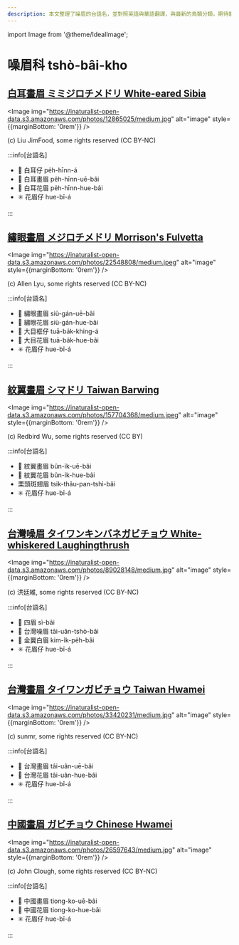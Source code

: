 ```yaml
---
description: 本文整理了噪眉的台語名，並對照英語與華語翻譯，與最新的鳥類分類，期待能夠供未來的台語鳥類圖鑑當作參考
---
```


import Image from '@theme/IdealImage';

# 噪眉科 tshò-bâi-kho

## [白耳畫眉 ミミジロチメドリ White-eared Sibia](https://ebird.org/species/whesib1)

<Image img="https://inaturalist-open-data.s3.amazonaws.com/photos/12865025/medium.jpg" alt="image" style={{marginBottom: '0rem'}} />

<p className="image-caption">
(c) Liu JimFood, some rights reserved (CC BY-NC)
</p>

:::info[台語名]

- 🎯 白耳仔 pe̍h-hīnn-á
- 🎯 白耳畫眉 pe̍h-hīnn-uē-bâi
- 🎯 白耳花眉 pe̍h-hīnn-hue-bâi
- ✳️ 花眉仔 hue-bî-á

:::

## [繡眼畫眉 メジロチメドリ Morrison's Fulvetta](https://ebird.org/species/gycful1)

<Image img="https://inaturalist-open-data.s3.amazonaws.com/photos/22548808/medium.jpeg" alt="image" style={{marginBottom: '0rem'}} />

<p className="image-caption">
(c) Allen Lyu, some rights reserved (CC BY-NC)
</p>

:::info[台語名]

- 🎯 繡眼畫眉 siù-gán-uē-bâi
- 🎯 繡眼花眉 siù-gán-hue-bâi
- 🎯 大目框仔 tuā-ba̍k-khing-á
- 🎯 大目花眉 tuā-ba̍k-hue-bâi
- ✳️ 花眉仔 hue-bî-á

:::

## [紋翼畫眉 シマドリ Taiwan Barwing](https://ebird.org/species/taibar1)

<Image img="https://inaturalist-open-data.s3.amazonaws.com/photos/157704368/medium.jpeg" alt="image" style={{marginBottom: '0rem'}} />

<p className="image-caption">
(c) Redbird Wu, some rights reserved (CC BY)
</p>

:::info[台語名]

- 🎯 紋翼畫眉 bûn-i̍k-uē-bâi
- 🎯 紋翼花眉 bûn-i̍k-hue-bâi
- 栗頭斑翅眉 tsik-thâu-pan-tshì-bâi
- ✳️ 花眉仔 hue-bî-á

:::

## [台灣噪眉 タイワンキンバネガビチョウ White-whiskered Laughingthrush](https://ebird.org/species/whwlau1)

<Image img="https://inaturalist-open-data.s3.amazonaws.com/photos/89028148/medium.jpg" alt="image" style={{marginBottom: '0rem'}} />

<p className="image-caption">
(c) 洪廷維, some rights reserved (CC BY-NC)
</p>

:::info[台語名]

- 🎯 四眉 sì-bâi
- 🎯 台灣噪眉 tâi-uân-tshò-bâi
- 🎯 金翼白眉 kim-i̍k-pe̍h-bâi
- ✳️ 花眉仔 hue-bî-á

:::

## [台灣畫眉 タイワンガビチョウ Taiwan Hwamei](https://ebird.org/species/taihwa1)

<Image img="https://inaturalist-open-data.s3.amazonaws.com/photos/33420231/medium.jpg" alt="image" style={{marginBottom: '0rem'}} />

<p className="image-caption">
(c) sunmr, some rights reserved (CC BY-NC)
</p>

:::info[台語名]

- 🎯 台灣畫眉 tâi-uân-uē-bâi
- 🎯 台灣花眉 tâi-uân-hue-bâi
- ✳️ 花眉仔 hue-bî-á

:::

## [中國畫眉 ガビチョウ Chinese Hwamei](https://ebird.org/species/melthr)

<Image img="https://inaturalist-open-data.s3.amazonaws.com/photos/26597643/medium.jpg" alt="image" style={{marginBottom: '0rem'}} />

<p className="image-caption">
(c) John Clough, some rights reserved (CC BY-NC)
</p>

:::info[台語名]

- 🎯 中國畫眉 tiong-ko-uē-bâi
- 🎯 中國花眉 tiong-ko-hue-bâi
- ✳️ 花眉仔 hue-bî-á

:::
